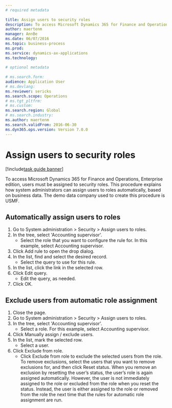 ```yaml
--- 
# required metadata 
 
title: Assign users to security roles
description: To access Microsoft Dynamics 365 for Finance and Operations, Enterprise edition, users must be assigned to security roles. 
author: maertenm
manager: AnnBe 
ms.date: 06/07/2016
ms.topic: business-process 
ms.prod:  
ms.service: dynamics-ax-applications 
ms.technology:  
 
# optional metadata 
 
# ms.search.form:   
audience: Application User 
# ms.devlang:  
ms.reviewer: sericks
ms.search.scope: Operations 
# ms.tgt_pltfrm:  
# ms.custom:  
ms.search.region: Global
# ms.search.industry: 
ms.author: maertenm
ms.search.validFrom: 2016-06-30 
ms.dyn365.ops.version: Version 7.0.0 
---
```

# Assign users to security roles

[!include[task guide banner](../../includes/task-guide-banner.md)]

To access Microsoft Dynamics 365 for Finance and Operations, Enterprise edition, users must be assigned to security roles. This procedure explains how system administrators can assign users to roles automatically, based on business data. The demo data company used to create this procedure is USMF.


## Automatically assign users to roles
1. Go to System administration > Security > Assign users to roles.
2. In the tree, select 'Accounting supervisor'.
    * Select the role that you want to configure the rule for. In this example, select Accounting supervisor.  
3. Click Add rule to open the drop dialog.
4. In the list, find and select the desired record.
    * Select the query to use for this rule.  
5. In the list, click the link in the selected row.
6. Click Edit query.
    * Edit the query, as needed.  
7. Click OK.

## Exclude users from automatic role assignment
1. Close the page.
2. Go to System administration > Security > Assign users to roles.
3. In the tree, select 'Accounting supervisor'.
    * Select a role. For this example, select Accounting supervisor.  
4. Click Manually assign / exclude users.
5. In the list, mark the selected row.
    * Select a user.  
6. Click Exclude from role.
    * Click Exclude from role to exclude the selected users from the role. To remove exclusions, select the users that you want to remove exclusions for, and then click Reset status. When you remove an exclusion by resetting the user’s status, the user’s role is again assigned automatically. However, the user is not immediately assigned to the role or excluded from the role when you reset the status. Instead, the user is either assigned to the role or removed from the role the next time that the rules for automatic role assignment are run.  


